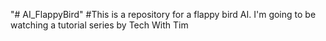 "# AI_FlappyBird" 
#This is a repository for a flappy bird AI. I'm going to be watching a tutorial series by Tech With Tim
